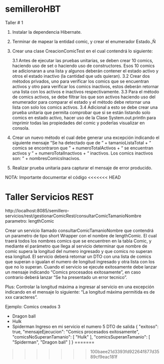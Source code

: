 # semilleroHBT

Taller # 1
1.	Instalar la dependencia Hibernate.
2.	Terminar de mapear la entidad comic, y crear el enumerador Estado.,Ñ
3.	Crear una clase CreacionComicTest en el cual contendrá lo siguiente:

    3.1 Antes de ejecutar las pruebas unitarias, se deben crear 10 comics, haciendo uso de set o haciendo uso de constructores. Esos 10 comics se adicionaran a una lista y algunos deberán contener el estado activo y otros el estado inactivo (la cantidad que uds quieran).
    3.2 Crear dos métodos privados, uno para verificar los comics que se encuentran activos y otro para verificar los comics inactivos, estos deberán retornar una lista con los activos e inactivos respectivamente.
    3.3 Para el método de comics activos, se debe filtrar los que son activos haciendo uso del enumerador para comparar el estado y el método debe retornar una lista con solo los comics activos.
    3.4 Adicional a esto se debe crear una prueba unitaria que permita comprobar que si se están listando solo comics en estado activo, hacer uso de la Clase System.out.println para imprimir todas las propiedades del comic y poderlas visualizar en consola.
    
4. Crear un nuevo método el cual debe generar una excepción indicando el siguiente mensaje “Se ha detectado que de ” + tamanioListaTotal + “ comics se encontraron que ” + numeroTotalActivos + “  se encuentran activos y ” + numeroTotalInactivos + “ inactivos. Los comics inactivos son: ” + nombresComicsInacivos.
5. Realizar prueba unitaria para capturar el mensaje de error producido.

NOTA: Importante documentar el código
<<<<<<< HEAD

# Taller Servicios REST

http://localhost:8085/semillero-servicios/rest/gestionarComicRest/consultarComicTamanioNombre
parametro: lengthComic

Crear un servicio llamado consultarComicTamanioNombre que contendrá un parametro de tipo short Wrapper con el nombre de lengthComic. El cual traerá todos los nombres comics que se encuentren en la tabla Comic, y mediante el parámetro que llega al servicio determinar que nombre de comic supera la longitud del numero ingresado y que comics no superan esa longitud.
El servicio deberá retornar un DTO con una lista de comics que superan o igualan el numero de longitud ingresado y otra lista con los que no lo superan.
Cuando el servicio se ejecute exitosamente debe lanzar un mensaje indicando “Comics procesados exitosamente”, en caso contrario deberá lanzar “Se ha presentado un error tecnico”.

Plus: Controlar la longitud máxima a ingresar al servicio en una excepción indicando en el mensaje lo siguiente: “La longitud máxima permitida es de xxx caracteres”.

Ejemplo: Comics creados 3
-	Dragon ball
-	Hulk
-	Spiderman
Ingreso en mi servicio el numero 5
DTO de salida
{
    "exitoso": true,
    "mensajeEjecucion": "Comics procesados exitosamente",
    "comicsNoSuperanTamanio": [
        "Hulk"
    ],
    "comicsSuperanTamanio": [
        "Spiderman",
        "Dragon ball"
    ]
}
=======
>>>>>>> 100baee21d3393fd92264f877d3589cf9eac181f
